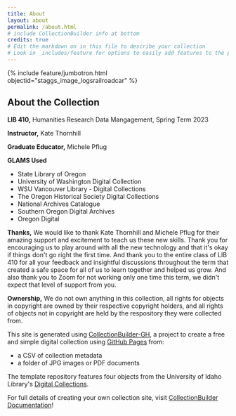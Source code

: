 ```yaml
---
title: About
layout: about
permalink: /about.html
# include CollectionBuilder info at bottom
credits: true
# Edit the markdown on in this file to describe your collection
# Look in _includes/feature for options to easily add features to the page
---
```


{% include feature/jumbotron.html objectid="staggs_image_logsrailroadcar" %}


## About the Collection

**LIB 410,** Humanities Research Data Mangagement, Spring Term 2023

**Instructor,** Kate Thornhill

**Graduate Educator,** Michele Pflug

**GLAMS Used**
- State Library of Oregon
- University of Washington Digital Collection
- WSU Vancouver Library - Digital Collections
- The Oregon Historical Society Digital Collections
- National Archives Catalogue
- Southern Oregon Digital Archives
- Oregon Digital

**Thanks,** We would like to thank Kate Thornhill and Michele Pflug for their amazing support and excitement to teach us these new skills. Thank you for encouraging us to play around with all the new technology and that it's okay if things don't go right the first time. And thank you to the entire class of LIB 410 for all your feedback and insightful discussions throughout the term that created a safe space for all of us to learn together and helped us grow. And also thank you to Zoom for not working only one time this term, we didn't expect that level of support from you.

**Ownership,** We do not own anything in this collection, all rights for objects in copyright are owned by their respective copyright holders, and all rights of objects not in copyright are held by the respository they were collected from.



This site is generated using [CollectionBuilder-GH](https://collectionbuilding.github.io/gh/), a project to create a free and simple digital collection using [GitHub Pages](https://pages.github.com/) from: 

- a CSV of collection metadata
- a folder of JPG images or PDF documents

The template repository features four objects from the University of Idaho Library's [Digital Collections](https://www.lib.uidaho.edu/digital). 

For full details of creating your own collection site, visit [CollectionBuilder Documentation](https://collectionbuilder.github.io/cb-docs/)!


